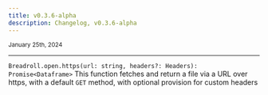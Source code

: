 ```yaml
---
title: v0.3.6-alpha
description: Changelog, v0.3.6-alpha
---
```


<small>January 25th, 2024</small>

---

`Breadroll.open.https(url: string, headers?: Headers): Promise<Dataframe>` This function fetches and return a file via a URL over https, with a default `GET` method, with optional provision for custom headers